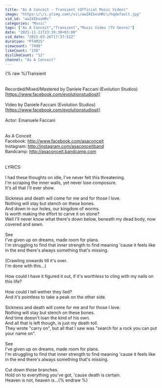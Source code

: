 ```yaml
---
title: "As A Conceit - Transient (Official Music Video)"
image: "https:\/\/i.ytimg.com\/vi\/wwZ4IbxxHRc\/hqdefault.jpg"
vid_id: "wwZ4IbxxHRc"
categories: "Music"
tags: ["As A Conceit","Transient","Music Video (TV Genre)"]
date: "2021-11-21T23:19:30+03:00"
vid_date: "2015-03-26T17:37:52Z"
duration: "PT4M2S"
viewcount: "7498"
likeCount: "130"
dislikeCount: "12"
channel: "As A Conceit"
---
```

{% raw %}Transient<br /><br /><br />Recorded/Mixed/Mastered by Daniele Faccani (Evolution Studios)<br />[<a rel="nofollow" target="blank" href="https://www.facebook.com/evolutionstudiosit]">https://www.facebook.com/evolutionstudiosit]</a><br /><br />Video by Daniele Faccani (Evolution Studios)<br />[<a rel="nofollow" target="blank" href="https://www.facebook.com/evolutionstudiosit]">https://www.facebook.com/evolutionstudiosit]</a><br /><br />Actor: Emanuele Faccani<br /><br /><br />As A Conceit<br />Facebook: <a rel="nofollow" target="blank" href="http://www.facebook.com/asaconceit">http://www.facebook.com/asaconceit</a><br />Instagram: <a rel="nofollow" target="blank" href="http://instagram.com/asaconceitband">http://instagram.com/asaconceitband</a><br />Bandcamp: <a rel="nofollow" target="blank" href="http://asaconceit.bandcamp.com">http://asaconceit.bandcamp.com</a><br /><br /><br />LYRICS:<br /><br />I had these thoughts on idle, I've never felt this threatening.<br />I'm scraping the inner walls, yet never lose composure.<br />It's all that I'll ever show.<br /><br />Sickness and death will come for me and for those I love.<br />Nothing will stay but stench on these bones.<br />And down in our holes, our kingdom of worms.<br />Is worth making the effort to carve it on stone?<br />Well I'll never know what there's down below, beneath my dead body, now covered and sewn.<br /><br />See<br />I've given up on dreams, made room for plans.<br />I'm struggling to find that inner strength to find meaning 'cause it feels like in the end there's always something that's missing.<br /><br />(Crawling onwards till it's over.<br />I'm done with this...)<br /><br />How could I have it figured it out, if it's worthless to cling with my nails on this life?<br /><br />How could I tell wether they lied?<br />And it's pointless to take a peak on the other side.<br /><br />Sickness and death will come for me and for those I love.<br />Nothing will stay but stench on these bones.<br />And time doesn't loan the kind of his own.<br />And all that is left though, is just my death toll.<br />They wrote &quot;carry on&quot;, but all that I saw was &quot;search for a rock you can put your name on&quot;.<br /><br />See<br />I've given up on dreams, made room for plans.<br />I'm struggling to find that inner strength to find meaning 'cause it feels like in the end there's always something that's missing.<br /><br />Cut down those branches.<br />Hold on to everything you've got, 'cause death is certain.<br />Heaven is not, heaven is...{% endraw %}
